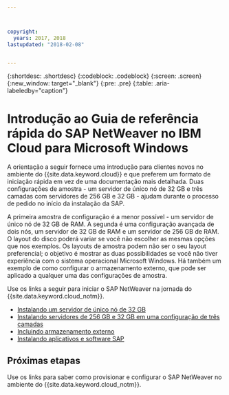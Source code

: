 ```yaml
---



copyright:
  years: 2017, 2018
lastupdated: "2018-02-08"


---
```


{:shortdesc: .shortdesc}
{:codeblock: .codeblock}
{:screen: .screen}
{:new_window: target="_blank"}
{:pre: .pre}
{:table: .aria-labeledby="caption"}

# Introdução ao Guia de referência rápida do SAP NetWeaver no IBM Cloud para Microsoft Windows

A orientação a seguir fornece uma introdução para clientes novos no ambiente do {{site.data.keyword.cloud}} e que preferem um formato de iniciação rápida em vez de uma documentação mais detalhada. Duas configurações de amostra - um servidor de único nó de 32 GB e três camadas com servidores de 256 GB e 32 GB - ajudam durante o processo de pedido no início da instalação da SAP.

A primeira amostra de configuração é a menor possível - um servidor de único nó de 32 GB de RAM. A segunda é uma configuração avançada de dois nós, um servidor de 32 GB de RAM e um servidor de 256 GB de RAM. O layout do disco poderá variar se você não escolher as mesmas opções que nos exemplos. Os layouts de amostra podem não ser o seu layout preferencial; o objetivo é mostrar
as duas possibilidades se você não tiver experiência com o sistema operacional Microsoft Windows. Há também um exemplo de como configurar o armazenamento externo, que pode ser aplicado a qualquer uma das configurações de amostra.

Use os links a seguir para iniciar o SAP NetWeaver na jornada do {{site.data.keyword.cloud_notm}}.

  * [Instalando um servidor de único nó de 32 GB](/docs/infrastructure/sap-netweaver-ms-qrg/ms-installing-32-GB-server-single-node.html)
  * [Instalando servidores de 256 GB e 32 GB em uma configuração de três camadas](/docs/infrastructure/sap-netweaver-ms-qrg/ms-installing-256-GB-32-GB-server-three-tier-setup.html)
  * [Incluindo armazenamento externo](/docs/infrastructure/sap-netweaver-ms-qrg/ms-provisioning-external-storage-to-your-server.html)
  * [Instalando aplicativos e software SAP](/docs/infrastructure/sap-netweaver-ms-qrg/ms-installing-your-SAP-landscape.html)
  
## Próximas etapas

Use os links para saber como provisionar e configurar o SAP NetWeaver no ambiente do {{site.data.keyword.cloud_notm}}.

